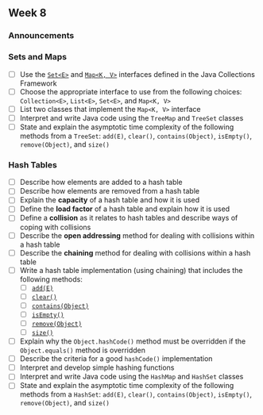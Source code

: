 ## Week 8

### Announcements

### Sets and Maps

* [ ] Use the [`Set<E>`](http://javadoc.taylorial.com/java.base/util/Set.html) and [`Map<K, V>`](http://javadoc.taylorial.com/java.base/util/Map.html) interfaces defined in the Java Collections Framework
* [ ] Choose the appropriate interface to use from the following choices: `Collection<E>`, `List<E>`, `Set<E>`, and `Map<K, V>`
* [ ] List two classes that implement the `Map<K, V>` interface
* [ ] Interpret and write Java code using the `TreeMap` and `TreeSet` classes
* [ ] State and explain the asymptotic time complexity of the following methods from a `TreeSet`: `add(E)`, `clear()`, `contains(Object)`, `isEmpty()`, `remove(Object)`, and `size()`

### Hash Tables

* [ ] Describe how elements are added to a hash table
* [ ] Describe how elements are removed from a hash table
* [ ] Explain the **capacity** of a hash table and how it is used
* [ ] Define the **load factor** of a hash table and explain how it is used
* [ ] Define a **collision** as it relates to hash tables and describe ways of coping with collisions
* [ ] Describe the **open addressing** method for dealing with collisions within a hash table
* [ ] Describe the **chaining** method for dealing with collisions within a hash table
* [ ] Write a hash table implementation (using chaining) that includes the following methods:
    * [ ] [`add(E)`](http://javadoc.taylorial.com/java.base/util/Set.html#add%28E%29)
    * [ ] [`clear()`](http://javadoc.taylorial.com/java.base/util/Set.html#clear%28%29)
    * [ ] [`contains(Object)`](http://javadoc.taylorial.com/java.base/util/Set.html#contains%28java.lang.Object%29)
    * [ ] [`isEmpty()`](http://javadoc.taylorial.com/java.base/util/Set.html#isEmpty%28%29)
    * [ ] [`remove(Object)`](http://javadoc.taylorial.com/java.base/util/Set.html#remove%28java.lang.Object%29)
    * [ ] [`size()`](http://javadoc.taylorial.com/java.base/util/Set.html#size%28%29)
* [ ] Explain why the `Object.hashCode()` method must be overridden if the `Object.equals()` method is overridden
* [ ] Describe the criteria for a good `hashCode()` implementation
* [ ] Interpret and develop simple hashing functions
* [ ] Interpret and write Java code using the `HashMap` and `HashSet` classes
* [ ] State and explain the asymptotic time complexity of the following methods from a `HashSet`: `add(E)`, `clear()`, `contains(Object)`, `isEmpty()`, `remove(Object)`, and `size()`
